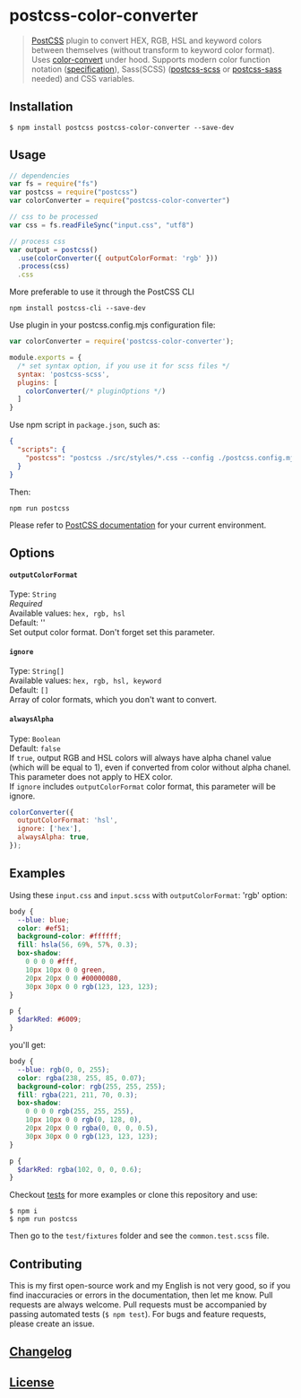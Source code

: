 # postcss-color-converter

> [PostCSS](https://github.com/postcss/postcss) plugin to convert HEX, RGB, HSL and keyword colors between themselves (without transform to keyword color format). Uses [color-convert](https://www.npmjs.com/package/color-convert) under hood. Supports modern color function notation ([specification](https://drafts.csswg.org/css-color/#the-hsl-notation)), Sass(SCSS) ([postcss-scss](https://www.npmjs.com/package/postcss-scss) or [postcss-sass](https://www.npmjs.com/package/postcss-sass) needed) and CSS variables.

## Installation
```console
$ npm install postcss postcss-color-converter --save-dev
```
## Usage

```js
// dependencies
var fs = require("fs")
var postcss = require("postcss")
var colorConverter = require("postcss-color-converter")

// css to be processed
var css = fs.readFileSync("input.css", "utf8")

// process css
var output = postcss()
  .use(colorConverter({ outputColorFormat: 'rgb' }))
  .process(css)
  .css
```

More preferable to use it through the PostCSS CLI
```console
npm install postcss-cli --save-dev
```
Use plugin in your postcss.config.mjs configuration file:
```js
var colorConverter = require('postcss-color-converter');

module.exports = {
  /* set syntax option, if you use it for scss files */
  syntax: 'postcss-scss',
  plugins: [
    colorConverter(/* pluginOptions */)
  ]
}
```
Use npm script in `package.json`, such as:
```json
{
  "scripts": {
    "postcss": "postcss ./src/styles/*.css --config ./postcss.config.mjs -r"
  }
}
```
Then:
```console
npm run postcss
```

Please refer to [PostCSS documentation](https://github.com/postcss/postcss#usage) for your current environment.

## Options

#### `outputColorFormat`
Type: `String`<br>
_Required_<br>
Available values: `hex, rgb, hsl`<br>
Default: ''<br>
Set output color format. Don't forget set this parameter.

#### `ignore`
Type: `String[]`<br>
Available values: `hex, rgb, hsl, keyword`<br>
Default: `[]`<br>
Array of color formats, which you don't want to convert.

#### `alwaysAlpha`
Type: `Boolean`<br>
Default: `false`<br>
If `true`, output RGB and HSL colors will always have alpha chanel value (which will be equal to 1), even if converted from color without alpha chanel. This parameter does not apply to HEX color.<br>
If `ignore` includes `outputColorFormat` color format, this parameter will be ignore.

```js
colorConverter({
  outputColorFormat: 'hsl',
  ignore: ['hex'],
  alwaysAlpha: true,
});
```

## Examples

Using these `input.css` and `input.scss` with `outputColorFormat`: 'rgb' option:

```css
body {
  --blue: blue;
  color: #ef51;
  background-color: #ffffff;
  fill: hsla(56, 69%, 57%, 0.3);
  box-shadow:
    0 0 0 0 #fff,
    10px 10px 0 0 green,
    20px 20px 0 0 #00000080,
    30px 30px 0 0 rgb(123, 123, 123);
}
```
```scss
p {
  $darkRed: #6009;
}
```

you'll get:

```css
body {
  --blue: rgb(0, 0, 255);
  color: rgba(238, 255, 85, 0.07);
  background-color: rgb(255, 255, 255);
  fill: rgba(221, 211, 70, 0.3);
  box-shadow:
    0 0 0 0 rgb(255, 255, 255),
    10px 10px 0 0 rgb(0, 128, 0),
    20px 20px 0 0 rgba(0, 0, 0, 0.5),
    30px 30px 0 0 rgb(123, 123, 123);
}
```

```scss
p {
  $darkRed: rgba(102, 0, 0, 0.6);
}
```

Checkout [tests](test) for more examples or clone this repository and use:

```console
$ npm i
$ npm run postcss
```

Then go to the `test/fixtures` folder and see the `common.test.scss` file.

## Contributing

This is my first open-source work and my English is not very good, so if you find inaccuracies or errors in the documentation, then let me know.
Pull requests are always welcome. Pull requests must be accompanied by passing automated tests (`$ npm test`). For bugs and feature requests, please create an issue.


## [Changelog](CHANGELOG.md)

## [License](LICENSE)
